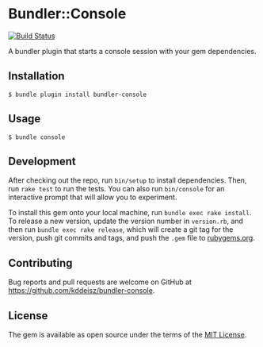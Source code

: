 # Bundler::Console

[![Build Status](https://travis-ci.org/kddeisz/bundler-console.svg?branch=master)](https://travis-ci.org/kddeisz/bundler-console)

A bundler plugin that starts a console session with your gem dependencies.

## Installation

    $ bundle plugin install bundler-console

## Usage

    $ bundle console

## Development

After checking out the repo, run `bin/setup` to install dependencies. Then, run `rake test` to run the tests. You can also run `bin/console` for an interactive prompt that will allow you to experiment.

To install this gem onto your local machine, run `bundle exec rake install`. To release a new version, update the version number in `version.rb`, and then run `bundle exec rake release`, which will create a git tag for the version, push git commits and tags, and push the `.gem` file to [rubygems.org](https://rubygems.org).

## Contributing

Bug reports and pull requests are welcome on GitHub at https://github.com/kddeisz/bundler-console.

## License

The gem is available as open source under the terms of the [MIT License](https://opensource.org/licenses/MIT).
